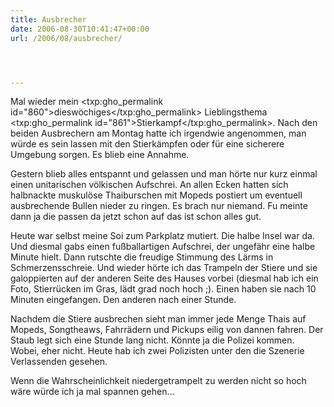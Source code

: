```yaml
---
title: Ausbrecher
date: 2006-08-30T10:41:47+00:00
url: /2006/08/ausbrecher/




---
```

Mal wieder mein <txp:gho_permalink id="860">dieswöchiges</txp:gho_permalink> Lieblingsthema <txp:gho_permalink id="861">Stierkampf</txp:gho_permalink>. Nach den beiden Ausbrechern am Montag hatte ich irgendwie angenommen, man würde es sein lassen mit den Stierkämpfen oder für eine sicherere Umgebung sorgen. Es blieb eine Annahme.

Gestern blieb alles entspannt und gelassen und man hörte nur kurz einmal einen unitarischen völkischen Aufschrei. An allen Ecken hatten sich halbnackte muskulöse Thaiburschen mit Mopeds postiert um eventuell ausbrechende Bullen nieder zu ringen. Es brach nur niemand. Fu meinte dann ja die passen da jetzt schon auf das ist schon alles gut.

Heute war selbst meine Soi zum Parkplatz mutiert. Die halbe Insel war da. Und diesmal gabs einen fußballartigen Aufschrei, der ungefähr eine halbe Minute hielt. Dann rutschte die freudige Stimmung des Lärms in Schmerzensschreie. Und wieder hörte ich das Trampeln der Stiere und sie galoppierten auf der anderen Seite des Hauses vorbei (diesmal hab ich ein Foto, Stierrücken im Gras, lädt grad noch hoch ;). Einen haben sie nach 10 Minuten eingefangen. Den anderen nach einer Stunde.

Nachdem die Stiere ausbrechen sieht man immer jede Menge Thais auf Mopeds, Songtheaws, Fahrrädern und Pickups eilig von dannen fahren. Der Staub legt sich eine Stunde lang nicht. Könnte ja die Polizei kommen. Wobei, eher nicht. Heute hab ich zwei Polizisten unter den die Szenerie Verlassenden gesehen.

Wenn die Wahrscheinlichkeit niedergetrampelt zu werden nicht so hoch wäre würde ich ja mal spannen gehen...
